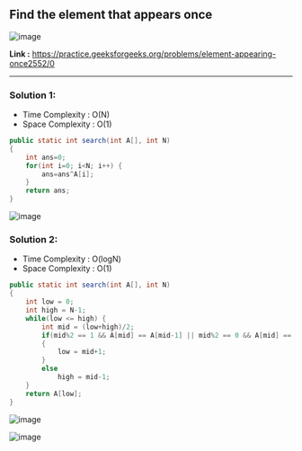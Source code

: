 ## Find the element that appears once

![image](https://user-images.githubusercontent.com/23376002/225358598-0eb7fa72-4db5-4993-ad05-1c5b3b22bee4.png)

**Link :** https://practice.geeksforgeeks.org/problems/element-appearing-once2552/0

-------------------------------------------------------------------------------------------------------------------------------------------------------

### Solution 1: 

- Time Complexity : O(N)
- Space Complexity : O(1)


```java
public static int search(int A[], int N)
{
    int ans=0;
    for(int i=0; i<N; i++) {
        ans=ans^A[i];
    }
    return ans;
}

```

![image](https://user-images.githubusercontent.com/23376002/227722330-86e8990c-b5fc-4430-b42b-e08fe5ea2579.png)



### Solution 2: 

- Time Complexity : O(logN)
- Space Complexity : O(1)


```java
public static int search(int A[], int N)
{
    int low = 0;
    int high = N-1;
    while(low <= high) {
        int mid = (low+high)/2;
        if(mid%2 == 1 && A[mid] == A[mid-1] || mid%2 == 0 && A[mid] == A[mid+1]) 
        {
            low = mid+1;
        }
        else
            high = mid-1;
    }
    return A[low];
}

```


![image](https://user-images.githubusercontent.com/23376002/227724323-16f3c072-4272-486d-9e62-5266c31acd77.png)

![image](https://user-images.githubusercontent.com/23376002/227724345-7378c462-c7b5-4377-8ea1-0a7fe30a77b3.png)






